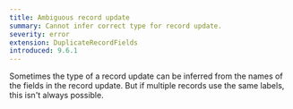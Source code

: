 ```yaml
---
title: Ambiguous record update
summary: Cannot infer correct type for record update.
severity: error
extension: DuplicateRecordFields
introduced: 9.6.1
---
```


Sometimes the type of a record update can be inferred from the names of the fields in the record update. But if multiple records use the same labels, this isn't always possible.

